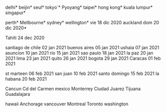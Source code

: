 delhi*
beijin*
seul*
tokyo´*
Pyoyang*
taipei*
hong kong*
kuala lumpur*
singapur*

perth*
Mellbourne*
sydney*
wellington* vie 18 dic 2020
auckland dom 20 dic 2020*

Tahiti 24 dec 2020

santiago de chile 02 jan 2021
buenos aires 05 jan 2021
ushaia 07 jan 2021
asuncion 10 jan 2021
rio 15 jan 2021
sao paulo 18 jan 2021
la paz 20 jan 2021
lima 23 jan 2021
quito 26 jan 2021
bogota 29 jan 2021
Caracas 01 feb 2021

st marteen 06 feb 2021
san juan 10 feb 2021
santo domingo 15 feb 2021
la habana 20 feb 2021

Cancun
Cd del Carmen
mexico
Monterrey
Ciudad Juarez
Tijuana
Guadalajara


hawaii
Anchorage
vancouver
Montreal
Toronto
washington
